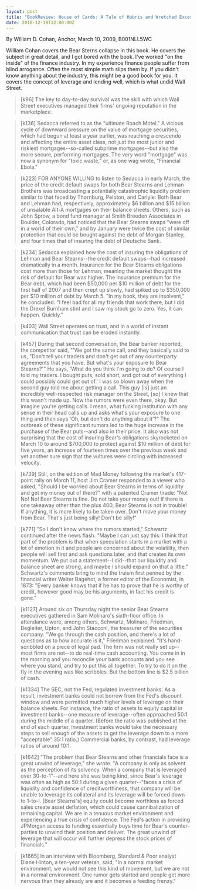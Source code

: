 ```yaml
---
layout: post
title: "BookReview: House of Cards: A Tale of Hubris and Wretched Excess on Wall Street "
date: 2010-12-19T12:00:00Z
---
```

By William D. Cohan, Anchor, March 10, 2009, B001NLL5WC

William Cohan covers the Bear Sterns collapse in this book.  He
covers the subject in great detail, and I got bored with the book.
I've worked "on the inside" of the finance industry.  In my experience
finance people suffer from blind arrogance.  Often the most simple
math slips them by.  If you didn't know anything about the industry,
this might be a good book for you.  It covers the concept of
leverage and lending well, which is what undid Wall Street.


> [k96] The key to day-to-day survival was the skill with which Wall
> Street executives managed their firms' ongoing reputation in the
> marketplace.



> [k136] Sedacca referred to as the "ultimate Roach Motel." A vicious
> cycle of downward pressure on the value of mortgage securities, which
> had begun at least a year earlier, was reaching a crescendo and
> affecting the entire asset class, not just the most junior and
> riskiest mortgages--so-called subprime mortgages--but also the more
> secure, performing mortgages. The very word "mortgage" was now a
> synonym for "toxic waste," or, as one wag wrote, "Financial Ebola."



> [k223] FOR ANYONE WILLING to listen to Sedacca in early March, the
> price of the credit default swaps for both Bear Stearns and Lehman
> Brothers was broadcasting a potentially catastrophic liquidity problem
> similar to that faced by Thornburg, Peloton, and Carlyle: Both Bear
> and Lehman had, respectively, approximately $6 billion and $15 billion
> of unsalable Alt-A mortgages on their balance sheets. Others, such as
> John Sprow, a bond fund manager at Smith Breeden Associates in
> Boulder, Colorado, had noticed that the Bear Stearns swaps "were off
> in a world of their own," and by January were twice the cost of
> similar protection that could be bought against the debt of Morgan
> Stanley, and four times that of insuring the debt of Deutsche Bank.



> [k234] Sedacca explained how the cost of insuring the obligations of
> Lehman and Bear Stearns--the credit default swaps--had increased
> dramatically in a month. Insurance for the Bear Stearns obligations
> cost more than those for Lehman, meaning the market thought the risk
> of default for Bear was higher. The insurance premium for the Bear
> debt, which had been $50,000 per $10 million of debt for the first
> half of 2007 and then crept up slowly, had spiked up to $350,000 per
> $10 million of debt by March 5. "In my book, they are insolvent," he
> concluded. "I feel bad for all my friends that work there, but I did
> the Drexel Burnham stint and I saw my stock go to zero. Yes, it can
> happen. Quickly."



> [k403] Wall Street operates on trust, and in a world of instant
> communication that trust can be eroded instantly.



> [k457] During that second conversation, the Bear banker reported, the
> competitor said, "'We got the same call, and they basically said to
> us, "Don't tell your traders and don't get out of any counterparty
> agreements that you have. But what's your exposure to Bear Stearns?'"
> He says, 'What do you think I'm going to do? Of course I told my
> traders. I bought puts, sold short, and got out of everything I could
> possibly could get out of.' I was so blown away when the second guy
> told me about getting a call. This guy [is] just an incredibly
> well-respected risk manager on the Street, [so] I knew that this
> wasn't made up. Now the rumors were even there, okay. But imagine
> you're getting calls. I mean, what fucking institution with any sense
> in their head calls up and asks what's your exposure to one thing and
> then says 'Oh, but don't do anything about it'?"  The outbreak of
> these significant rumors led to the huge increase in the purchase of
> the Bear puts--and also in their price. It also was not surprising
> that the cost of insuring Bear's obligations skyrocketed on March 10
> to around $700,000 to protect against $10 million of debt for five
> years, an increase of fourteen times over the previous week and yet
> another sure sign that the vultures were circling with increased
> velocity.



> [k739] Still, on the edition of Mad Money following the market's
> 417-point rally on March 11, host Jim Cramer responded to a viewer who
> asked, "Should I be worried about Bear Stearns in terms of liquidity
> and get my money out of there?" with a patented Cramer tirade: "No!
> No! No! Bear Stearns is fine. Do not take your money out! If there is
> one takeaway other than the plus 400, Bear Stearns is not in trouble!
> If anything, it is more likely to be taken over. Don't move your money
> from Bear. That's just being silly! Don't be silly!"



> [k771] "So I don't know where the rumors started," Schwartz continued
> after the news flash. "Maybe I can just say this: I think that part of
> the problem is that when speculation starts in a market with a lot of
> emotion in it and people are concerned about the volatility, then
> people will sell first and ask questions later, and that creates its
> own momentum. We put out a statement--I did--that our liquidity and
> balance sheet are strong, and maybe I should expand on that a little."
> Schwartz's comments bring to mind the truism first penned by the
> financial writer Walter Bagehot, a former editor of the Economist, in
> 1873: "Every banker knows that if he has to prove that he is worthy of
> credit, however good may be his arguments, in fact his credit is
> gone."



> [k1127] Around six on Thursday night the senior Bear Stearns
> executives gathered in Sam Molinaro's sixth-floor office. In
> attendance were, among others, Schwartz, Molinaro, Friedman,
> Begleiter, Upton, and John Stacconi, the treasurer of the securities
> company. "We go through the cash position, and there's a lot of
> questions as to how accurate is it," Friedman explained. "It's
> hand-scribbled on a piece of legal pad. The firm was not really set
> up--most firms are not--to do real-time cash accounting. You come in
> in the morning and you reconcile your bank accounts and you see where
> you stand, and try to put this all together. To try to do it on the
> fly in the evening was like scribbles. But the bottom line is $2.5
> billion of cash.



> [k1334] The SEC, not the Fed, regulated investment banks. As a result,
> investment banks could not borrow from the Fed's discount window and
> were permitted much higher levels of leverage on their balance
> sheets. For instance, the ratio of assets to equity capital in
> investment banks--one measure of leverage--often approached 50:1
> during the middle of a quarter. (Before the ratio was published at the
> end of each quarter, investment banks would take the necessary steps
> to sell enough of the assets to get the leverage down to a more
> "acceptable" 35:1 ratio.) Commercial banks, by contrast, had leverage
> ratios of around 10:1.



> [k1642] "The problem that Bear Stearns and other financials face is a
> great unwind of leverage," she wrote. "A company is only as solvent as
> the perception of its solvency. When a company that is leveraged over
> 30-to-1"--and here she was being kind, since Bear's leverage was often
> as high as 50:1 during a given quarter--"faces a crisis of liquidity
> and confidence of creditworthiness, that company will be unable to
> leverage its collateral and its leverage will be forced down to
> 1-to-l. [Bear Stearns's] equity could become worthless as forced sales
> create asset deflation, which could cause cannibalization of remaining
> capital. We are in a tenuous market environment and experiencing a
> true crisis of confidence. The Fed's action in providing JPMorgan
> access to funding essentially buys time for Bear's counter-parties to
> unwind their position and deliver. The great unwind of leverage that
> will occur will further depress the stock prices of financials."



> [k1665] In an interview with Bloomberg, Standard & Poor analyst Diane
> Hinton, a ten-year veteran, said, "In a normal market environment, we
> would not see this kind of movement, but we are not in a normal
> environment. One rumor gets started and people get more nervous than
> they already are and it becomes a feeding frenzy."



